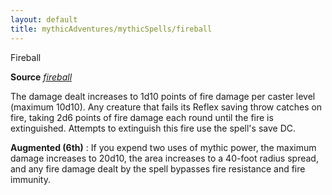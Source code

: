 ```yaml
---
layout: default
title: mythicAdventures/mythicSpells/fireball
---
```

Fireball

**Source** [_fireball_](spells/fireball#_fireball)

The damage dealt increases to 1d10 points of fire damage per caster level (maximum 10d10). Any creature that fails its Reflex saving throw catches on fire, taking 2d6 points of fire damage each round until the fire is extinguished. Attempts to extinguish this fire use the spell's save DC.

**Augmented (6th)** : If you expend two uses of mythic power, the maximum damage increases to 20d10, the area increases to a 40-foot radius spread, and any fire damage dealt by the spell bypasses fire resistance and fire immunity.


